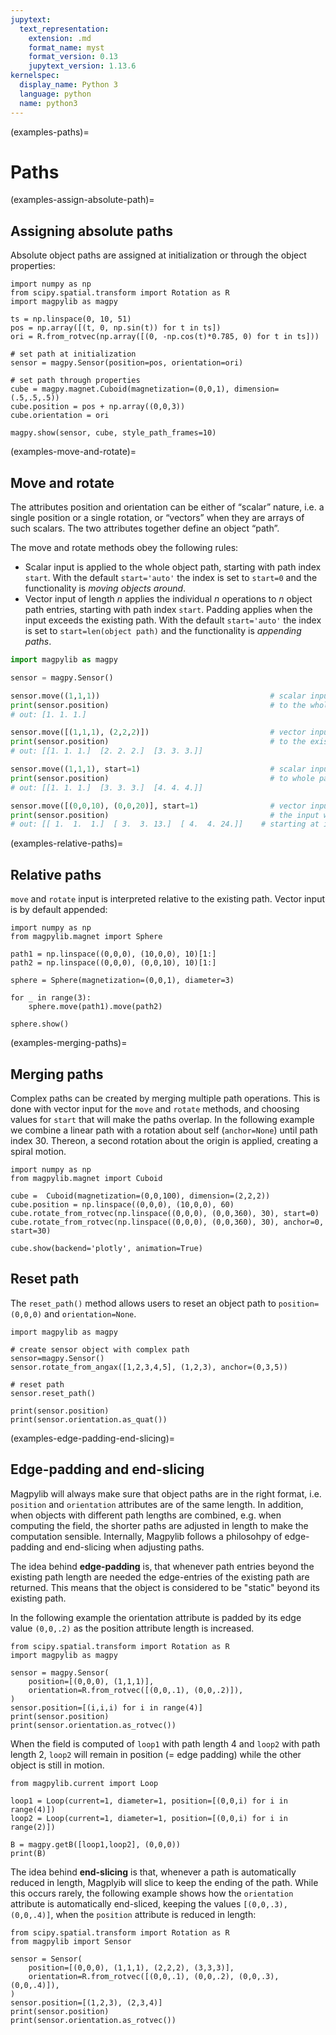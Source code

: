 ```yaml
---
jupytext:
  text_representation:
    extension: .md
    format_name: myst
    format_version: 0.13
    jupytext_version: 1.13.6
kernelspec:
  display_name: Python 3
  language: python
  name: python3
---
```


(examples-paths)=

# Paths

(examples-assign-absolute-path)=
## Assigning absolute paths

Absolute object paths are assigned at initialization or through the object properties:

```{code-cell} ipython3
import numpy as np
from scipy.spatial.transform import Rotation as R
import magpylib as magpy

ts = np.linspace(0, 10, 51)
pos = np.array([(t, 0, np.sin(t)) for t in ts])
ori = R.from_rotvec(np.array([(0, -np.cos(t)*0.785, 0) for t in ts]))

# set path at initialization
sensor = magpy.Sensor(position=pos, orientation=ori)

# set path through properties
cube = magpy.magnet.Cuboid(magnetization=(0,0,1), dimension=(.5,.5,.5))
cube.position = pos + np.array((0,0,3))
cube.orientation = ori

magpy.show(sensor, cube, style_path_frames=10)
```

(examples-move-and-rotate)=
## Move and rotate

The attributes position and orientation can be either of “scalar” nature, i.e. a single position or a single rotation, or “vectors” when they are arrays of such scalars. The two attributes together define an object “path”.

The move and rotate methods obey the following rules:

- Scalar input is applied to the whole object path, starting with path index `start`. With the default `start='auto'` the index is set to `start=0` and the functionality is *moving objects around*.
- Vector input of length $n$ applies the individual $n$ operations to $n$ object path entries, starting with path index `start`. Padding applies when the input exceeds the existing path. With the default `start='auto'` the index is set to `start=len(object path)` and the functionality is *appending paths*.

```python
import magpylib as magpy

sensor = magpy.Sensor()

sensor.move((1,1,1))                                      # scalar input is by default applied
print(sensor.position)                                    # to the whole path
# out: [1. 1. 1.]

sensor.move([(1,1,1), (2,2,2)])                           # vector input is by default appended
print(sensor.position)                                    # to the existing path
# out: [[1. 1. 1.]  [2. 2. 2.]  [3. 3. 3.]]

sensor.move((1,1,1), start=1)                             # scalar input and start=1 is applied
print(sensor.position)                                    # to whole path starting at index 1
# out: [[1. 1. 1.]  [3. 3. 3.]  [4. 4. 4.]]

sensor.move([(0,0,10), (0,0,20)], start=1)                # vector input and start=1 merges
print(sensor.position)                                    # the input with the existing path
# out: [[ 1.  1.  1.]  [ 3.  3. 13.]  [ 4.  4. 24.]]    # starting at index 1.
```

(examples-relative-paths)=

## Relative paths

`move` and `rotate` input is interpreted relative to the existing path. Vector input is by default appended:

```{code-cell} ipython3
import numpy as np
from magpylib.magnet import Sphere

path1 = np.linspace((0,0,0), (10,0,0), 10)[1:]
path2 = np.linspace((0,0,0), (0,0,10), 10)[1:]

sphere = Sphere(magnetization=(0,0,1), diameter=3)

for _ in range(3):
    sphere.move(path1).move(path2)

sphere.show()
```

(examples-merging-paths)=

## Merging paths

Complex paths can be created by merging multiple path operations. This is done with vector input for the `move` and `rotate` methods, and choosing values for `start` that will make the paths overlap. In the following example we combine a linear path with a rotation about self (`anchor=None`) until path index 30. Thereon, a second rotation about the origin is applied, creating a spiral motion.

```{code-cell} ipython3
import numpy as np
from magpylib.magnet import Cuboid

cube =  Cuboid(magnetization=(0,0,100), dimension=(2,2,2))
cube.position = np.linspace((0,0,0), (10,0,0), 60)
cube.rotate_from_rotvec(np.linspace((0,0,0), (0,0,360), 30), start=0)
cube.rotate_from_rotvec(np.linspace((0,0,0), (0,0,360), 30), anchor=0, start=30)

cube.show(backend='plotly', animation=True)
```

## Reset path

The `reset_path()` method allows users to reset an object path to `position=(0,0,0)` and `orientation=None`.

```{code-cell} ipython3
import magpylib as magpy

# create sensor object with complex path
sensor=magpy.Sensor()
sensor.rotate_from_angax([1,2,3,4,5], (1,2,3), anchor=(0,3,5))

# reset path
sensor.reset_path()

print(sensor.position)
print(sensor.orientation.as_quat())
```

(examples-edge-padding-end-slicing)=

## Edge-padding and end-slicing

Magpylib will always make sure that object paths are in the right format, i.e. `position` and `orientation` attributes are of the same length. In addition, when objects with different path lengths are combined, e.g. when computing the field, the shorter paths are adjusted in length to make the computation sensible. Internally, Magpylib follows a philosohpy of edge-padding and end-slicing when adjusting paths.

The idea behind **edge-padding** is, that whenever path entries beyond the existing path length are needed the edge-entries of the existing path are returned. This means that the object is considered to be "static" beyond its existing path.

In the following example the orientation attribute is padded by its edge value `(0,0,.2)` as the position attribute length is increased.

```{code-cell} ipython3
from scipy.spatial.transform import Rotation as R
import magpylib as magpy

sensor = magpy.Sensor(
    position=[(0,0,0), (1,1,1)],
    orientation=R.from_rotvec([(0,0,.1), (0,0,.2)]),
)
sensor.position=[(i,i,i) for i in range(4)]
print(sensor.position)
print(sensor.orientation.as_rotvec())
```

When the field is computed of `loop1` with path length 4 and `loop2` with path length 2, `loop2` will remain in position (= edge padding) while the other object is still in motion.

```{code-cell} ipython3
from magpylib.current import Loop

loop1 = Loop(current=1, diameter=1, position=[(0,0,i) for i in range(4)])
loop2 = Loop(current=1, diameter=1, position=[(0,0,i) for i in range(2)])

B = magpy.getB([loop1,loop2], (0,0,0))
print(B)
```

The idea behind **end-slicing** is that, whenever a path is automatically reduced in length, Magplyib will slice to keep the ending of the path. While this occurs rarely, the following example shows how the `orientation` attribute is automatically end-sliced, keeping the values `[(0,0,.3), (0,0,.4)]`, when the `position` attribute is reduced in length:

```{code-cell} ipython3
from scipy.spatial.transform import Rotation as R
from magpylib import Sensor

sensor = Sensor(
    position=[(0,0,0), (1,1,1), (2,2,2), (3,3,3)],
    orientation=R.from_rotvec([(0,0,.1), (0,0,.2), (0,0,.3), (0,0,.4)]),
)
sensor.position=[(1,2,3), (2,3,4)]
print(sensor.position)
print(sensor.orientation.as_rotvec())
```
